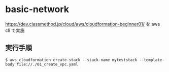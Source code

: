 # basic-network
https://dev.classmethod.jp/cloud/aws/cloudformation-beginner01/ を aws cli で実施

## 実行手順
```
$ aws cloudformation create-stack --stack-name myteststack --template-body file://./01_create_vpc.yaml
```